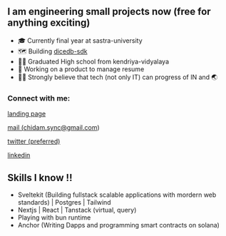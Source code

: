 
## I am engineering small projects now (free for anything exciting)
- 🎓 Currently final year at sastra-university
- 🗺️ Building [dicedb-sdk](https://www.npmjs.com/package/dicedb-sdk)
- 👨‍🎓 Graduated High school from kendriya-vidyalaya
- 🌱 Working on a product to manage resume 
- 👩‍💻 Strongly believe that tech (not only IT) can progress of IN and 🌏

### Connect with me:

<a href="https://chidam.xyz/handles">landing page</a>

<a href="mailto:chidam.sync@gmail.com">mail (chidam.sync@gmail.com)</a>

<a href="https://twitter.com/Chidam333" target="_blank">twitter (preferred)</a>

<a href="https://www.linkedin.com/in/chidam333" target="_blank">linkedin</a>

## Skills I know !!

- Sveltekit (Building fullstack scalable applications with mordern web standards) | Postgres | Tailwind
- Nextjs | React | Tanstack (virtual, query)
- Playing with bun runtime
- Anchor (Writing Dapps and programming smart contracts on solana)





